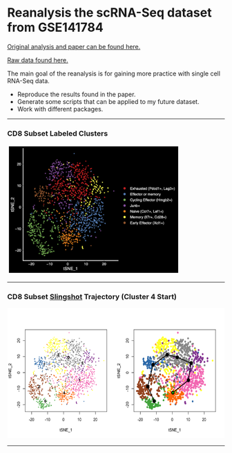 # Reanalysis the scRNA-Seq dataset from GSE141784

[Original analysis and paper can be found here.](https://doi.org/10.1084/jem.20192362)

[Raw data found here.](https://www.ncbi.nlm.nih.gov/geo/query/acc.cgi?acc=GSE141784)

The main goal of the reanalysis is for gaining more practice with single cell RNA-Seq data. 
- Reproduce the results found in the paper.
- Generate some scripts that can be applied to my future dataset.
- Work with different packages.


_________

### CD8 Subset Labeled Clusters

<img src="plots/ann_tsne.png" width="400" height="300">

_________

### CD8 Subset [Slingshot](https://www.bioconductor.org/packages/release/bioc/html/slingshot.html) Trajectory (Cluster 4 Start)

<img src="plots/cd8subset_slingshot_start4.png" width="600" height="300">

_________





